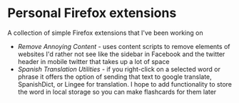 
# Personal Firefox extensions

A collection of simple Firefox extensions that I've been working on

- *Remove Annoying Content* - uses content scripts to remove elements of 
websites I'd rather not see like the sidebar in Facebook and the twitter
header in mobile twitter that takes up a lot of space
- *Spanish Translation Utilities* - if you right-click on a selected word
or phrase it offers the option of sending that text to google translate,
SpanishDict, or Lingee for translation. I hope to add functionality to
store the word in local storage so you can make flashcards for them later
